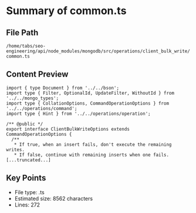 # Summary of common.ts
  
## File Path
`/home/tabs/seo-engineering/api/node_modules/mongodb/src/operations/client_bulk_write/common.ts`

## Content Preview
```
import { type Document } from '../../bson';
import type { Filter, OptionalId, UpdateFilter, WithoutId } from '../../mongo_types';
import type { CollationOptions, CommandOperationOptions } from '../../operations/command';
import type { Hint } from '../../operations/operation';

/** @public */
export interface ClientBulkWriteOptions extends CommandOperationOptions {
  /**
   * If true, when an insert fails, don't execute the remaining writes.
   * If false, continue with remaining inserts when one fails.
[...truncated...]
```

## Key Points
- File type: .ts
- Estimated size: 8562 characters
- Lines: 272
